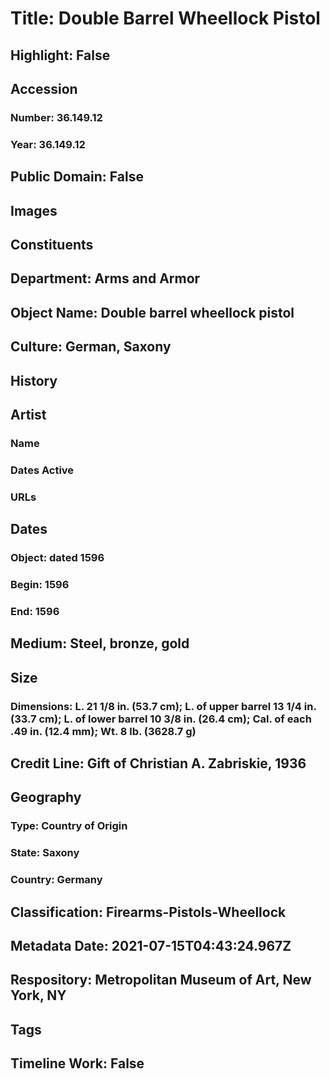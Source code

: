 # Title: Double Barrel Wheellock Pistol
## Highlight: False
## Accession
### Number: 36.149.12
### Year: 36.149.12
## Public Domain: False
## Images
## Constituents
## Department: Arms and Armor
## Object Name: Double barrel wheellock pistol
## Culture: German, Saxony
## History
## Artist
### Name
### Dates Active
### URLs
## Dates
### Object: dated 1596
### Begin: 1596
### End: 1596
## Medium: Steel, bronze, gold
## Size
### Dimensions: L. 21 1/8 in. (53.7 cm); L. of upper barrel 13 1/4 in. (33.7 cm); L. of lower barrel 10 3/8 in. (26.4 cm); Cal. of each .49 in. (12.4 mm); Wt. 8 lb. (3628.7 g)
## Credit Line: Gift of Christian A. Zabriskie, 1936
## Geography
### Type: Country of Origin
### State: Saxony
### Country: Germany
## Classification: Firearms-Pistols-Wheellock
## Metadata Date: 2021-07-15T04:43:24.967Z
## Respository: Metropolitan Museum of Art, New York, NY
## Tags
## Timeline Work: False